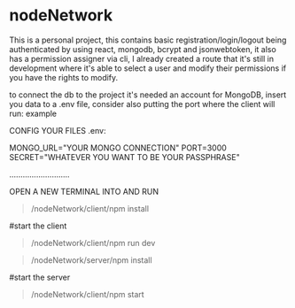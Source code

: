 # nodeNetwork
This is a personal project, this contains basic registration/login/logout being authenticated by using react, mongodb, bcrypt and jsonwebtoken, it also has a permission assigner via cli, I already created a route that it's still in development where it's able to select a user and modify their permissions if you have the rights to modify.

to connect the db to the project it's needed an account for MongoDB, insert you data to a .env file, consider also putting the port where the client will run: example

CONFIG YOUR FILES 
.env:

MONGO_URL="YOUR MONGO CONNECTION"
PORT=3000
SECRET="WHATEVER YOU WANT TO BE YOUR PASSPHRASE"

...........................

OPEN A NEW TERMINAL INTO AND RUN
>/nodeNetwork/client/npm install

#start the client

>/nodeNetwork/client/npm run dev

>/nodeNetwork/server/npm install

#start the server

>/nodeNetwork/client/npm start
